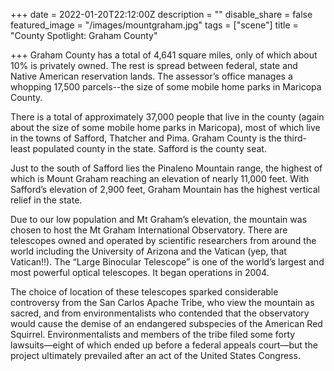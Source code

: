 +++
date = 2022-01-20T22:12:00Z
description = ""
disable_share = false
featured_image = "/images/mountgraham.jpg"
tags = ["scene"]
title = "County Spotlight: Graham County"

+++
Graham County has a total of 4,641 square miles, only of which about 10% is privately owned. The rest is spread between federal, state and Native American reservation lands. The assessor’s office manages a whopping 17,500 parcels--the size of some mobile home parks in Maricopa County.

There is a total of approximately 37,000 people that live in the county (again about the size of some mobile home parks in Maricopa), most of which live in the towns of Safford, Thatcher and Pima. Graham County is the third-least populated county in the state. Safford is the county seat.

Just to the south of Safford lies the Pinaleno Mountain range, the highest of which is Mount Graham reaching an elevation of nearly 11,000 feet. With Safford’s elevation of 2,900 feet, Graham Mountain has the highest vertical relief in the state.

Due to our low population and Mt Graham’s elevation, the mountain was chosen to host the Mt Graham International Observatory. There are telescopes owned and operated by scientific researchers from around the world including the University of Arizona and the Vatican (yep, that Vatican!!). The “Large Binocular Telescope” is one of the world’s largest and most powerful optical telescopes. It began operations in 2004.

The choice of location of these telescopes sparked considerable controversy from the San Carlos Apache Tribe, who view the mountain as sacred, and from environmentalists who contended that the observatory would cause the demise of an endangered subspecies of the American Red Squirrel. Environmentalists and members of the tribe filed some forty lawsuits—eight of which ended up before a federal appeals court—but the project ultimately prevailed after an act of the United States Congress.